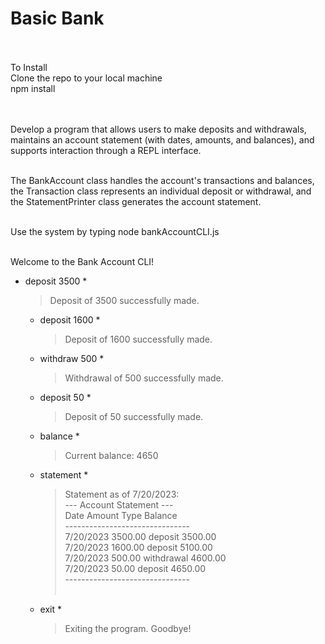 # Basic Bank

<br><br>
To Install<br>
Clone the repo to your local machine<br>
npm install<br>

<br><br>
Develop a program that allows users to make deposits and withdrawals, maintains an account statement (with dates, amounts, and balances), and supports interaction through a REPL interface.<br><br>

The BankAccount class handles the account's transactions and balances, the Transaction class represents an individual deposit or withdrawal, and the StatementPrinter class generates the account statement.<br><br>

Use the system by typing node bankAccountCLI.js <br>
<br>

Welcome to the Bank Account CLI!<br>

- deposit 3500 \*<br>
  > Deposit of 3500 successfully made.<br>
  - deposit 1600 \*<br>
    > Deposit of 1600 successfully made.<br>
  - withdraw 500 \*<br>
    > Withdrawal of 500 successfully made.<br>
  - deposit 50 \* <br>
    > Deposit of 50 successfully made.<br>
  - balance \* <br>
    > Current balance: 4650<br>
  - statement \*<br>
    > Statement as of 7/20/2023:<br>
    > --- Account Statement ---<br>
    > Date Amount Type Balance<br>
    > -------------------------------<br>
    > 7/20/2023 3500.00 deposit 3500.00<br>
    > 7/20/2023 1600.00 deposit 5100.00<br>
    > 7/20/2023 500.00 withdrawal 4600.00<br>
    > 7/20/2023 50.00 deposit 4650.00<br>
    > -------------------------------<br><br>
  - exit \*<br>
    > Exiting the program. Goodbye!<br>
